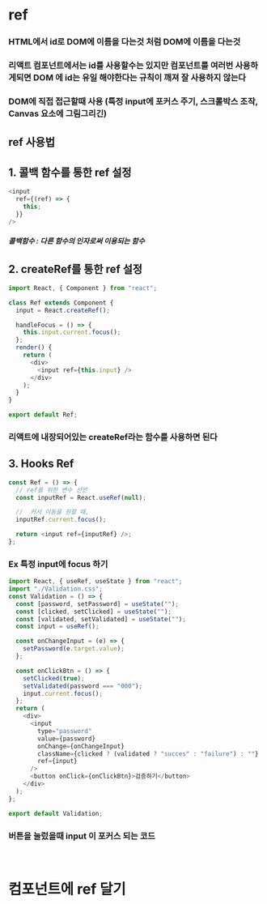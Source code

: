 # ref

### HTML에서 id로 DOM에 이름을 다는것 처럼 DOM에 이름을 다는것

### 리액트 컴포넌트에서는 id를 사용할수는 있지만 컴포넌트를 여러번 사용하게되면 DOM 에 id는 유일 해야한다는 규칙이 깨져 잘 사용하지 않는다

### DOM에 직접 접근할때 사용 (특정 input에 포커스 주기, 스크롤박스 조작, Canvas 요소에 그림그리긴)

## ref 사용법

## 1. 콜백 함수를 통한 ref 설정

```js
<input
  ref={(ref) => {
    this;
  }}
/>
```

##### 콜백함수 : 다른 함수의 인자로써 이용되는 함수

## 2. createRef를 통한 ref 설정

```js
import React, { Component } from "react";

class Ref extends Component {
  input = React.createRef();

  handleFocus = () => {
    this.input.current.focus();
  };
  render() {
    return (
      <div>
        <input ref={this.input} />
      </div>
    );
  }
}

export default Ref;
```

### 리액트에 내장되어있는 createRef라는 함수를 사용하면 된다

## 3. Hooks Ref

```js
const Ref = () => {
  // ref를 위한 변수 선언
  const inputRef = React.useRef(null);

  //  커서 이동을 원할 때,
  inputRef.current.focus();

  return <input ref={inputRef} />;
};
```

### Ex 특정 input에 focus 하기

```js
import React, { useRef, useState } from "react";
import "./Validation.css";
const Validation = () => {
  const [password, setPassword] = useState("");
  const [clicked, setClicked] = useState("");
  const [validated, setValidated] = useState("");
  const input = useRef();

  const onChangeInput = (e) => {
    setPassword(e.target.value);
  };

  const onClickBtn = () => {
    setClicked(true);
    setValidated(password === "000");
    input.current.focus();
  };
  return (
    <div>
      <input
        type="password"
        value={password}
        onChange={onChangeInput}
        className={clicked ? (validated ? "succes" : "failure") : ""}
        ref={input}
      />
      <button onClick={onClickBtn}>검증하기</button>
    </div>
  );
};

export default Validation;
```

### 버튼을 눌렀을때 input 이 포커스 되는 코드

<br/>

# 컴포넌트에 ref 달기
